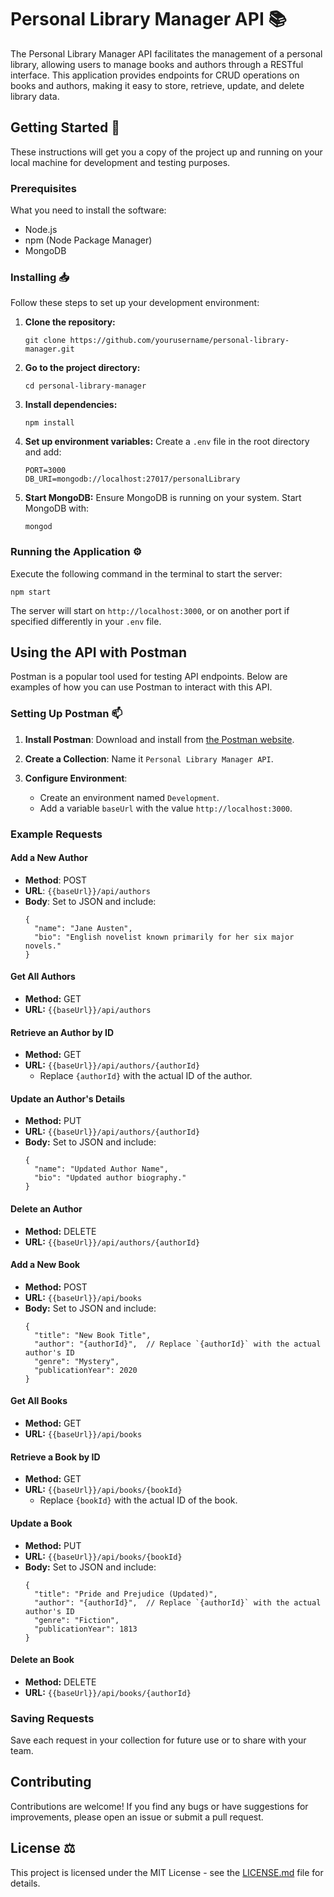 # Personal Library Manager API 📚

The Personal Library Manager API facilitates the management of a personal library, allowing users to manage books and authors through a RESTful interface. This application provides endpoints for CRUD operations on books and authors, making it easy to store, retrieve, update, and delete library data.

## Getting Started 🚀

These instructions will get you a copy of the project up and running on your local machine for development and testing purposes.

### Prerequisites

What you need to install the software:

- Node.js
- npm (Node Package Manager)
- MongoDB

### Installing 📥

Follow these steps to set up your development environment:

1. **Clone the repository:**

   ```
   git clone https://github.com/yourusername/personal-library-manager.git
   ```

2. **Go to the project directory:**

   ```
   cd personal-library-manager
   ```

3. **Install dependencies:**

   ```
   npm install
   ```

4. **Set up environment variables:**
   Create a `.env` file in the root directory and add:

   ```
   PORT=3000
   DB_URI=mongodb://localhost:27017/personalLibrary
   ```

5. **Start MongoDB:**
   Ensure MongoDB is running on your system. Start MongoDB with:

   ```
   mongod
   ```

### Running the Application ⚙️

Execute the following command in the terminal to start the server:

```
npm start
```

The server will start on `http://localhost:3000`, or on another port if specified differently in your `.env` file.

## Using the API with Postman

Postman is a popular tool used for testing API endpoints. Below are examples of how you can use Postman to interact with this API.

### Setting Up Postman 📫

1. **Install Postman**: Download and install from [the Postman website](https://www.postman.com/downloads/).

2. **Create a Collection**: Name it `Personal Library Manager API`.

3. **Configure Environment**:
   - Create an environment named `Development`.
   - Add a variable `baseUrl` with the value `http://localhost:3000`.

### Example Requests

#### Add a New Author

- **Method**: POST
- **URL**: `{{baseUrl}}/api/authors`
- **Body**: Set to JSON and include:
  ```
  {
    "name": "Jane Austen",
    "bio": "English novelist known primarily for her six major novels."
  }
  ```

#### Get All Authors

- **Method:** GET
- **URL:** `{{baseUrl}}/api/authors`

#### Retrieve an Author by ID

- **Method:** GET
- **URL:** `{{baseUrl}}/api/authors/{authorId}`
  - Replace `{authorId}` with the actual ID of the author.

#### Update an Author's Details

- **Method:** PUT
- **URL:** `{{baseUrl}}/api/authors/{authorId}`
- **Body:** Set to JSON and include:
  ```
  {
    "name": "Updated Author Name",
    "bio": "Updated author biography."
  }
  ```

#### Delete an Author

- **Method:** DELETE
- **URL:** `{{baseUrl}}/api/authors/{authorId}`

#### Add a New Book

- **Method:** POST
- **URL:** `{{baseUrl}}/api/books`
- **Body:** Set to JSON and include:
  ```
  {
    "title": "New Book Title",
    "author": "{authorId}",  // Replace `{authorId}` with the actual author's ID
    "genre": "Mystery",
    "publicationYear": 2020
  }
  ```

#### Get All Books

- **Method:** GET
- **URL:** `{{baseUrl}}/api/books`

#### Retrieve a Book by ID

- **Method:** GET
- **URL:** `{{baseUrl}}/api/books/{bookId}`
  - Replace `{bookId}` with the actual ID of the book.

#### Update a Book

- **Method:** PUT
- **URL:** `{{baseUrl}}/api/books/{bookId}`
- **Body:** Set to JSON and include:
  ```
  {
    "title": "Pride and Prejudice (Updated)",
    "author": "{authorId}",  // Replace `{authorId}` with the actual author's ID
    "genre": "Fiction",
    "publicationYear": 1813
  }
  ```

#### Delete an Book

- **Method:** DELETE
- **URL:** `{{baseUrl}}/api/books/{authorId}`

### Saving Requests

Save each request in your collection for future use or to share with your team.

## Contributing

Contributions are welcome! If you find any bugs or have suggestions for improvements, please open an issue or submit a pull request.

## License ⚖️

This project is licensed under the MIT License - see the [LICENSE.md](LICENSE.md) file for details.
